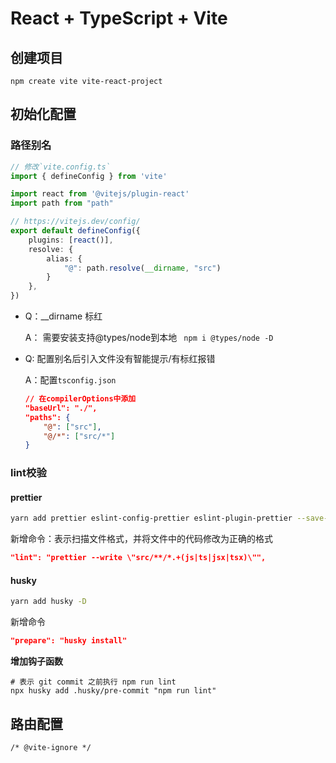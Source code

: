 # React + TypeScript + Vite

## 创建项目

```shell
npm create vite vite-react-project
```

## 初始化配置

### 路径别名

```ts
// 修改`vite.config.ts`
import { defineConfig } from 'vite'

import react from '@vitejs/plugin-react'
import path from "path"

// https://vitejs.dev/config/
export default defineConfig({
    plugins: [react()],
    resolve: {
        alias: {
            "@": path.resolve(__dirname, "src")
        }
    },
})
```

- Q：__dirname 标红

  A： 需要安装支持@types/node到本地 ` npm i @types/node -D`

- Q: 配置别名后引入文件没有智能提示/有标红报错

  A：配置`tsconfig.json`

  ```json
  // 在compilerOptions中添加
  "baseUrl": "./",
  "paths": {
      "@": ["src"],
      "@/*": ["src/*"]
  }
  ```

### lint校验

#### prettier

```bash
yarn add prettier eslint-config-prettier eslint-plugin-prettier --save-dev
```

新增命令：表示扫描文件格式，并将文件中的代码修改为正确的格式

```json
"lint": "prettier --write \"src/**/*.+(js|ts|jsx|tsx)\"",
```

#### husky

```bash
yarn add husky -D
```

新增命令

```json
"prepare": "husky install"
```

**增加钩子函数**

```shell
# 表示 git commit 之前执行 npm run lint 
npx husky add .husky/pre-commit "npm run lint"
```



## 路由配置

```
/* @vite-ignore */
```
